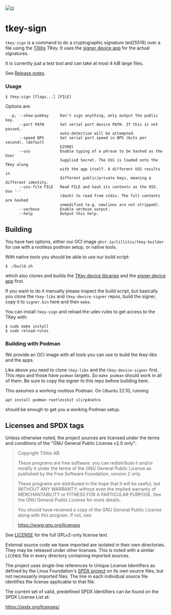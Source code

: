
[![ci](https://github.com/tillitis/tkey-sign/actions/workflows/ci.yaml/badge.svg?branch=main&event=push)](https://github.com/tillitis/tkey-sign/actions/workflows/ci.yaml)

# tkey-sign

`tkey-sign` is a command to do a cryptographic signature (ed25519)
over a file using the [Tillitis](https://tillitis.se/) TKey. It uses
the [signer device
app](https://github.com/tillitis/tkey-device-signer) for the actual
signatures.

It is currently just a test tool and can take at most 4 kiB large
files.

See [Release notes](RELEASE.md).

### Usage

```
$ tkey-sign [flags...] [FILE]
```

Options are:

```
  -p, --show-pubkey     Don't sign anything, only output the public key.
      --port PATH       Set serial port device PATH. If this is not passed,
                        auto-detection will be attempted.
      --speed BPS       Set serial port speed in BPS (bits per second). (default
                        62500)
      --uss             Enable typing of a phrase to be hashed as the User
                        Supplied Secret. The USS is loaded onto the TKey along
                        with the app itself. A different USS results in
                        different public/private keys, meaning a different identity.
      --uss-file FILE   Read FILE and hash its contents as the USS. Use '-'
                        (dash) to read from stdin. The full contents are hashed
                        unmodified (e.g. newlines are not stripped).
      --verbose         Enable verbose output.
      --help            Output this help.
```

## Building

You have two options, either our OCI image
`ghcr.io/tillitis/tkey-builder` for use with a rootless podman setup,
or native tools.

With native tools you should be able to use our build script:

```
$ ./build.sh
```

which also clones and builds the [TKey device
libraries](https://github.com/tillitis/tkey-libs) and the [signer
device app](https://github.com/tillitis/tkey-device-signer) first.

If you want to do it manually please inspect the build script, but
basically you clone the `tkey-libs` and `tkey-device-signer` repos,
build the signer, copy it to `signer.bin` here and then `make`.

You can install `tkey-sign` and reload the udev rules to get access to
the TKey with:

```
$ sudo make install
$ sudo reload-rules
```

### Building with Podman

We provide an OCI image with all tools you can use to build the
tkey-libs and the apps.

Like above you need to clone `tkey-libs` and the `tkey-device-signer`
first. This repo and those have `podman` targets. So `make podman`
should work in all of them. Be sure to copy the signer to this repo
before building here.

This assumes a working rootless Podman. On Ubuntu 22.10, running

```
apt install podman rootlesskit slirp4netns
```

should be enough to get you a working Podman setup.

## Licenses and SPDX tags

Unless otherwise noted, the project sources are licensed under the
terms and conditions of the "GNU General Public License v2.0 only":

> Copyright Tillitis AB.
>
> These programs are free software: you can redistribute it and/or
> modify it under the terms of the GNU General Public License as
> published by the Free Software Foundation, version 2 only.
>
> These programs are distributed in the hope that it will be useful,
> but WITHOUT ANY WARRANTY; without even the implied warranty of
> MERCHANTABILITY or FITNESS FOR A PARTICULAR PURPOSE. See the GNU
> General Public License for more details.

> You should have received a copy of the GNU General Public License
> along with this program. If not, see:
>
> https://www.gnu.org/licenses

See [LICENSE](LICENSE) for the full GPLv2-only license text.

External source code we have imported are isolated in their own
directories. They may be released under other licenses. This is noted
with a similar `LICENSE` file in every directory containing imported
sources.

The project uses single-line references to Unique License Identifiers
as defined by the Linux Foundation's [SPDX project](https://spdx.org/)
on its own source files, but not necessarily imported files. The line
in each individual source file identifies the license applicable to
that file.

The current set of valid, predefined SPDX identifiers can be found on
the SPDX License List at:

https://spdx.org/licenses/
